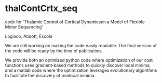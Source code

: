 # thalContCrtx_seq
code for 'Thalamic Control of Cortical Dynamics\\in a Model of Flexible Motor Sequencing'

Logiaco, Abbott, Escola

We are still working on making the code easily readable. The final version of the code will be ready by the time of publication.

We provide both an optimized python code where optimization of our cost functions uses gradient-based methods to quickly discover local minima,
and a matlab code where the optimization leverages evolutionary algorithms to facilitate the discovery of nonlocal minima. 
